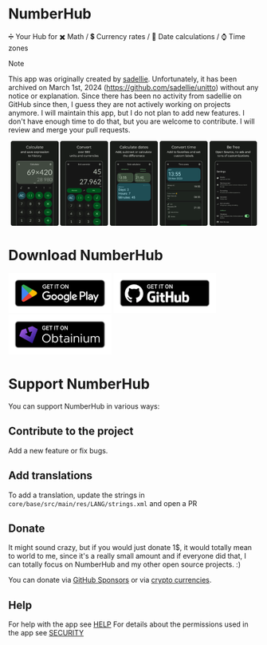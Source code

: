 # NumberHub
➗ Your Hub for ✖️ Math / 💲 Currency rates / 📆 Date calculations / ⌚ Time zones

> [!NOTE]  
> This app was originally created by [sadellie](https://github.com/sadellie).
    Unfortunately, it has been archived on March 1st, 2024 (https://github.com/sadellie/unitto) without any notice or explanation. Since there has been no activity from sadellie on GitHub since then, I guess they are not actively working on projects anymore. I will maintain this app, but I do not plan to add new features. I don't have enough time to do that, but you are welcome to contribute. I will review and merge your pull requests.

<p align="middle">
    <img src="./fastlane/metadata/android/en-US/images/phoneScreenshots/slide1.png" width="19%" />
    <img src="./fastlane/metadata/android/en-US/images/phoneScreenshots/slide2.png" width="19%" />
    <img src="./fastlane/metadata/android/en-US/images/phoneScreenshots/slide3.png" width="19%" />
    <img src="./fastlane/metadata/android/en-US/images/phoneScreenshots/slide4.png" width="19%" />
    <img src="./fastlane/metadata/android/en-US/images/phoneScreenshots/slide5.png" width="19%" />
</p>

# Download NumberHub

[<img src="readme_content/google-play-badge.png" alt="Get it on Google Play" height="80">](https://play.google.com/store/apps/details?id=app.myzel394.numberhub)
[<img src="readme_content/github-badge.png" alt="Get it on GitHub" height="80">](https://github.com/Myzel394/NumberHub/releases)
[<img src="readme_content/obtainium-badge.png" alt="Get it on Obtainium" height="80">](https://apps.obtainium.imranr.dev/redirect?r=obtainium://add/https://github.com/Myzel394/NumberHub//)

# Support NumberHub

You can support NumberHub in various ways:

## Contribute to the project

Add a new feature or fix bugs.

## Add translations

To add a translation, update the strings in `core/base/src/main/res/LANG/strings.xml` and open a PR

## Donate

It might sound crazy, but if you would just donate 1$, it would totally mean to world to me, since
it's a really small amount and if everyone did that, I can totally focus on NumberHub
and my other open source projects. :)

You can donate via [GitHub Sponsors](https://github.com/sponsors/Myzel394)
or via [crypto currencies](https://github.com/Myzel394/contact-me?tab=readme-ov-file#donations).

## Help
For help with the app see [HELP](HELP.md)
For details about the permissions used in the app see [SECURITY](SECURITY.md)
